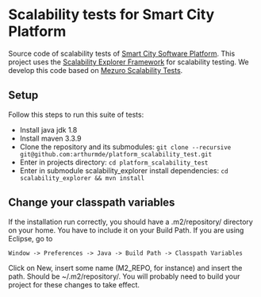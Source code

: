 # Scalability tests for Smart City Platform

Source code of scalability tests of
[Smart City Software Platform](gitlab.com/groups/smart-city-software-platform).
This project uses the [Scalability Explorer Framework]() for 
scalability testing. We develop this code based on 
[Mezuro Scalability Tests](https://github.com/mezuro/scalability_tests).

## Setup

Follow this steps to run this suite of tests:

* Install java jdk 1.8
* Install maven 3.3.9
* Clone the repository and its submodules:
`git clone --recursive git@github.com:arthurmde/platform_scalability_test.git`
* Enter in projects directory:
`cd platform_scalability_test`
* Enter in submodule scalability_explorer install dependencies:
`cd scalability_explorer && mvn install`

## Change your classpath variables

If the installation run correctly, you should have a .m2/repository/
directory on your home. You have to include it on your Build Path. If you 
are using Eclipse, go to
```
Window -> Preferences -> Java -> Build Path -> Classpath Variables
```
Click on New, insert some name (M2_REPO, for instance) and insert the path. 
Should be ~/.m2/repository/. You will probably need to build your project 
for these changes to take effect.


